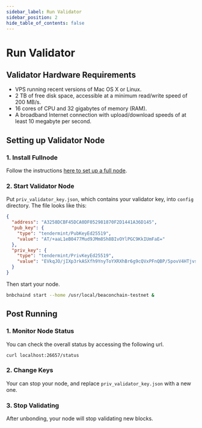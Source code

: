 ```yaml
---
sidebar_label: Run Validator
sidebar_position: 2
hide_table_of_contents: false
---
```

# Run Validator

## Validator Hardware Requirements

* VPS running recent versions of Mac OS X or Linux.
* 2 TB of free disk space, accessible at a minimum read/write speed of 200 MB/s.
* 16 cores of CPU and 32 gigabytes of memory (RAM).
* A broadband Internet connection with upload/download speeds of at least 10 megabyte per second.

## Setting up Validator Node

### 1. Install Fullnode

Follow the instructions [here to set up a full node](../fullnode.md).

### 2. Start Validator Node

Put `priv_validator_key.json`, which contains your validator key, into `config` directory. The file looks like this:
```json
{
  "address": "A3258DCBF45DCA0DF052981870F2D1441A36D145",
  "pub_key": {
    "type": "tendermint/PubKeyEd25519",
    "value": "AT/+aaL1eB0477Mud9JMm8Sh8BIvOYlPGC9KkIUmFaE="
  },
  "priv_key": {
    "type": "tendermint/PrivKeyEd25519",
    "value": "EVkqJO/jIXp3rkASXfh9YnyToYXRXhBr6g9cQVxPFnQBP/5povV4HTjvsy530kybxKHwEi85iU8YL0qQhSYVoQ=="
  }
}
```

Then start your node.
```bash
bnbchaind start --home /usr/local/beaconchain-testnet &
```

## Post Running

### 1. Monitor Node Status

You can check the overall status by accessing the following url.

```
curl localhost:26657/status
```

### 2. Change Keys

Your can stop your node, and replace `priv_validator_key.json` with a new one.

### 3. Stop Validating

After unbonding, your node will stop validating new blocks.


